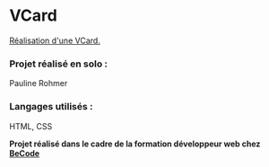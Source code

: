 # VCard

[Réalisation d'une VCard.](https://rohmerpauline.github.io/VCard/)

### Projet réalisé en solo : 

Pauline Rohmer

### Langages utilisés : 

HTML, CSS

**Projet réalisé dans le cadre de la formation développeur web chez [BeCode](https://becode.org)**